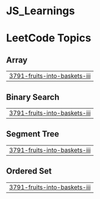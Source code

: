 # JS_Learnings
<!---LeetCode Topics Start-->
# LeetCode Topics
## Array
|  |
| ------- |
| [3791-fruits-into-baskets-iii](https://github.com/Piyush-Bhojane07/JS_Learnings/tree/master/3791-fruits-into-baskets-iii) |
## Binary Search
|  |
| ------- |
| [3791-fruits-into-baskets-iii](https://github.com/Piyush-Bhojane07/JS_Learnings/tree/master/3791-fruits-into-baskets-iii) |
## Segment Tree
|  |
| ------- |
| [3791-fruits-into-baskets-iii](https://github.com/Piyush-Bhojane07/JS_Learnings/tree/master/3791-fruits-into-baskets-iii) |
## Ordered Set
|  |
| ------- |
| [3791-fruits-into-baskets-iii](https://github.com/Piyush-Bhojane07/JS_Learnings/tree/master/3791-fruits-into-baskets-iii) |
<!---LeetCode Topics End-->